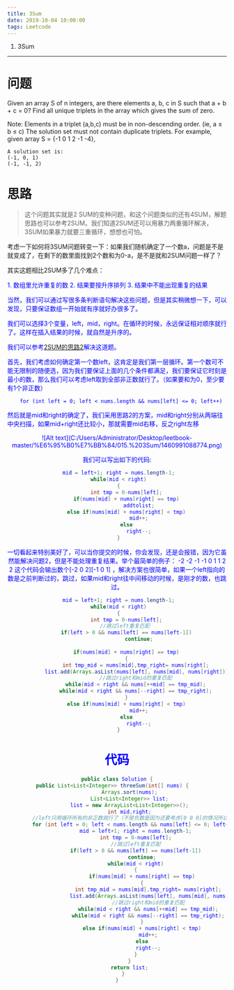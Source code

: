 ```yaml
---
title: 3Sum
date: 2019-10-04 10:00:00
tags: Leetcode
---
```


1. 3Sum

------

# 问题

Given an array S of n integers, are there elements a, b, c in S such that a + b + c = 0? Find all unique triplets in the array which gives the sum of zero.

Note:
Elements in a triplet (a,b,c) must be in non-descending order. (ie, a ≤ b ≤ c)
The solution set must not contain duplicate triplets.
    For example, given array S = {-1 0 1 2 -1 -4},

```
A solution set is:
(-1, 0, 1)
(-1, -1, 2)
```

# 思路

> 这个问题其实就是2 SUM的变种问题，和这个问题类似的还有4SUM，解题思路也可以参考2SUM。我们知道2SUM还可以用暴力两重循环解决，3SUM如果暴力就要三重循环，想想也可怕。

考虑一下如何将3SUM问题转变一下：如果我们随机确定了一个数a，问题是不是就变成了，在剩下的数里面找到2个数和为0-a，是不是就和2SUM问题一样了？

其实这题相比2SUM多了几个难点：

<font color = blue>1. 数组里允许重复的数
<font color = blue>2. <font color = blue>结果要按升序排列
<font color = blue>3. <font color = blue>结果中不能出现重复的结果

当然，我们可以通过写很多条判断语句解决这些问题，但是其实稍微想一下，可以发现，只要保证数组一开始就有序就好办很多了。

我们可以选择3个变量，left，mid，right。在循环的时候，永远保证相对顺序就行了。这样在插入结果的时候，就自然是升序的。

我们可以参考[2SUM的思路2]()解决这道题。

首先，我们考虑如何确定第一个数left，这肯定是我们第一层循环。第一个数可不能无限制的随便选，因为我们要保证上面的几个条件都满足，我们要保证它时刻是最小的数，那么我们可以考虑left取到全部非正数就行了。（如果要和为0，至少要有1个非正数）

```
	for (int left = 0; left < nums.length && nums[left] <= 0; left++)
```

然后就是mid和right的确定了，我们采用思路2的方案，mid和right分别从两端往中央扫描，如果mid+right还比较小，那就需要mid右移，反之right左移
<center>![Alt text](C:/Users/Administrator/Desktop/leetbook-master/%E6%95%B0%E7%BB%84/015.%203Sum/1460991088774.png)

我们可以写出如下的代码:

```java
 mid = left+1; right = nums.length-1;
 while(mid < right)
 {
	  int tmp = 0-nums[left];
	  if(nums[mid] + nums[right] == tmp)
              addtolist;
      else if(nums[mid] + nums[right] < tmp)
              mid++;
      else
              right--;
 }
```

一切看起来特别美好了，可以当你提交的时候，你会发现，还是会报错，因为它虽然能解决问题2，但是不能处理重复结果。举个最简单的例子：
-2 -2 -1 -1 0 1 1 2 2 
这个代码会输出数个[-2 0 2][-1 0 1] ，解决方案也很简单，如果一个left指向的数是之前判断过的，跳过，如果mid和right往中间移动的时候，是刚才的数，也跳过。

```java
 mid = left+1; right = nums.length-1;
 while(mid < right)
 {
	  int tmp = 0-nums[left];
	 //跳过left重复匹配
	  if(left > 0 && nums[left] == nums[left-1])
              continue;
              
	  if(nums[mid] + nums[right] == tmp)
      {
            int tmp_mid = nums[mid],tmp_right= nums[right];
            list.add(Arrays.asList(nums[left], nums[mid], nums[right]));
            //跳过right和mid的重复匹配
            while(mid < right && nums[++mid] == tmp_mid);
            while(mid < right && nums[--right] == tmp_right);
      }
      else if(nums[mid] + nums[right] < tmp)
              mid++;
      else
              right--;
 }
```

# 代码

```java
public class Solution {
    public List<List<Integer>> threeSum(int[] nums) {       
        Arrays.sort(nums);
        List<List<Integer>> list;
        list = new ArrayList<List<Integer>>();
        int mid,right;
        //left只用循环所有的非正数就行了（不是负数是因为还要考虑[0 0 0]的情况所以是非正数）
        for (int left = 0; left < nums.length && nums[left] <= 0; left++) {
            mid = left+1; right = nums.length-1;
            int tmp = 0-nums[left];
            //跳过left重复匹配
            if(left > 0 && nums[left] == nums[left-1])
                continue;
            while(mid < right)
            {
                if(nums[mid] + nums[right] == tmp)
                {
                    int tmp_mid = nums[mid],tmp_right= nums[right];
                    list.add(Arrays.asList(nums[left], nums[mid], nums[right]));
                    //跳过right和mid的重复匹配
                    while(mid < right && nums[++mid] == tmp_mid);
                    while(mid < right && nums[--right] == tmp_right);
                }
                else if(nums[mid] + nums[right] < tmp)
                    mid++;
                else
                    right--;
            }
        }
        return list;
    }
}
```

